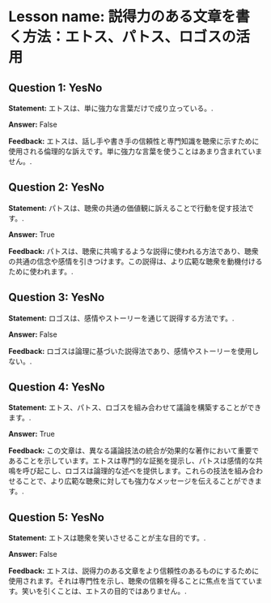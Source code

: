 # Lesson name: 説得力のある文章を書く方法：エトス、パトス、ロゴスの活用

## Question 1: YesNo

**Statement:** エトスは、単に強力な言葉だけで成り立っている。.

**Answer:** False

**Feedback:**
エトスは、話し手や書き手の信頼性と専門知識を聴衆に示すために使用される倫理的な訴えです。単に強力な言葉を使うことはあまり含まれていません。.


## Question 2: YesNo

**Statement:** パトスは、聴衆の共通の価値観に訴えることで行動を促す技法です。.

**Answer:** True

**Feedback:**
パトスは、聴衆に共鳴するような説得に使われる方法であり、聴衆の共通の信念や感情を引きつけます。この説得は、より広範な聴衆を動機付けるために使われます。.


## Question 3: YesNo

**Statement:** ロゴスは、感情やストーリーを通じて説得する方法です。.

**Answer:** False

**Feedback:**
ロゴスは論理に基づいた説得法であり、感情やストーリーを使用しない。.


## Question 4: YesNo

**Statement:** エトス、パトス、ロゴスを組み合わせて議論を構築することができます。.

**Answer:** True

**Feedback:**
この文章は、異なる議論技法の統合が効果的な著作において重要であることを示しています。エトスは専門的な証拠を提示し、パトスは感情的な共鳴を呼び起こし、ロゴスは論理的な述べを提供します。これらの技法を組み合わせることで、より広範な聴衆に対しても強力なメッセージを伝えることができます。.


## Question 5: YesNo

**Statement:** エトスは聴衆を笑いさせることが主な目的です。.

**Answer:** False

**Feedback:**
エトスは、説得力のある文章をより信頼性のあるものにするために使用されます。それは専門性を示し、聴衆の信頼を得ることに焦点を当てています。笑いを引くことは、エトスの目的ではありません。.

